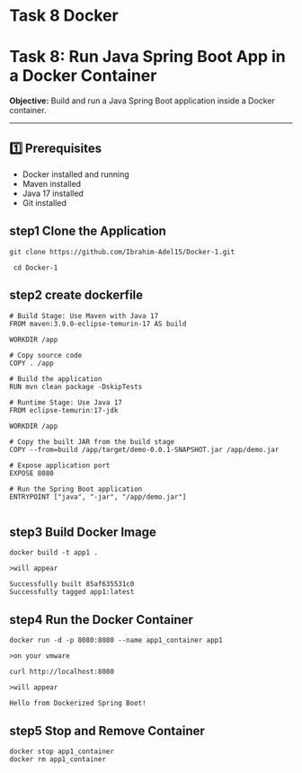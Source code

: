 # Task 8 Docker

# Task 8: Run Java Spring Boot App in a Docker Container

**Objective:** Build and run a Java Spring Boot application inside a Docker container.

---

## 1️⃣ Prerequisites

- Docker installed and running
- Maven installed
- Java 17 installed
- Git installed

## step1 Clone the Application

```
git clone https://github.com/Ibrahim-Adel15/Docker-1.git

 cd Docker-1
```

## step2 create dockerfile 

```
# Build Stage: Use Maven with Java 17
FROM maven:3.9.0-eclipse-temurin-17 AS build

WORKDIR /app

# Copy source code
COPY . /app

# Build the application
RUN mvn clean package -DskipTests

# Runtime Stage: Use Java 17
FROM eclipse-temurin:17-jdk

WORKDIR /app

# Copy the built JAR from the build stage
COPY --from=build /app/target/demo-0.0.1-SNAPSHOT.jar /app/demo.jar

# Expose application port
EXPOSE 8080

# Run the Spring Boot application
ENTRYPOINT ["java", "-jar", "/app/demo.jar"]


```

## step3 Build Docker Image

```
docker build -t app1 .

>will appear

Successfully built 85af635531c0
Successfully tagged app1:latest

```

## step4 Run the Docker Container

```
docker run -d -p 8080:8080 --name app1_container app1

>on your vmware

curl http://localhost:8080

>will appear

Hello from Dockerized Spring Boot!

```

## step5 Stop and Remove Container

```
docker stop app1_container
docker rm app1_container
```

